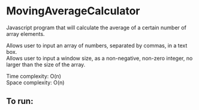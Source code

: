 # MovingAverageCalculator
Javascript program that will calculate the average of a certain number of array elements.


Allows user to input an array of numbers, separated by commas, in a text box.<br>
Allows user to input a window size, as a non-negative, non-zero integer, no larger than the size of the array.

Time complexity: O(n)<br>
Space complexity: O(n)

## To run:
